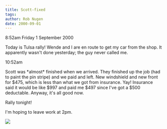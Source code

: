 ```yaml
---
title: Scott-fixed
tags: 
author: Rob Nugen
date: 2000-09-01
---
```


<p class=date>8:52am Friday 1 September 2000

<p>Today is Tulsa rally!  Wende and I are en route to get my car from the
shop.  It apparently wasn't done yesterday; the guy never called me.

<p class=date>10:52am

<p>Scott was *almost* finished when we arrived.  They finished up the job
(had to paint the pin stripe) and we paid and left.  New windshield and new
front for $475, which is less than what we got from insurance.  Yay!
Insurance said it would be like $997 and paid me $497 since I've got a $500
deductable.  Anyway, it's all good now.

<p>Rally tonight!

<p>I'm hoping to leave work at 2pm.

<p><img src="/images/rob/wL-ROB.gif">

